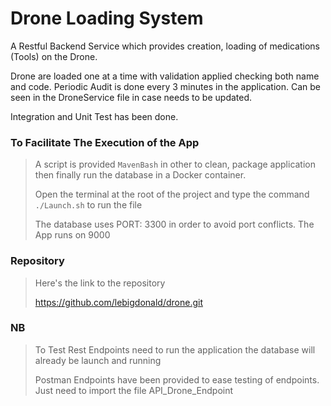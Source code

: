 # Drone Loading System

A Restful Backend Service which provides creation, loading of medications (Tools) on the Drone.

Drone are loaded one at a time with validation applied checking both name and code. Periodic Audit is done 
every 3 minutes in the application. Can be seen in the DroneService file in case needs to be updated.

Integration and Unit Test has been done.

### To Facilitate The Execution of the App
>A script is provided `MavenBash` in other to clean, package application then finally run the
database in a Docker container.
> 
> Open the terminal at the root of the project and type the command `./Launch.sh` to run the file
> 
> The database uses PORT: 3300 in order to avoid port conflicts.
> The App runs on 9000

### Repository
> Here's the link to the repository
> 
> https://github.com/lebigdonald/drone.git

### NB
> To Test Rest Endpoints need to run the application the database will already be launch and running
>
>  Postman Endpoints have been provided to ease testing of endpoints. Just need to import the file API_Drone_Endpoint
